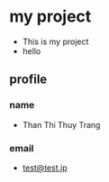 # my project
 - This is my project
 - hello

 ## profile
 ### name
 - Than Thi Thuy Trang

 ### email
  - test@test.jp
  
